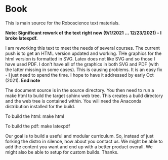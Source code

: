 # Book

This is main source for the Roboscience text materials.  

**Note:  Significant rework of the text right now (9/1/2021 ... 12/23/2021)  - I broke latexpdf.**   

I am reworking this text to meet the needs of several courses.   The current push is to get an HTML version updated and working.  THe graphics for the html version is formatted in SVG.  Latex does not like SVG and so those I have used PDF.   I don't have all of the graphics in both SVG and PDF (with the latter missing in some cases).  This is causing problems.  It is an easy fix - I just need to spend the time.  I hope to have it addressed by early Oct (2021).    **End note**

The document source is in the source directory.  You then need to run a make html to build the target sphinx web tree.  This creates a build directory and the web tree is contained within.  You will need the Anaconda distribution installed for the build.  

To build the html:   make html

To build the pdf:    make latexpdf

Our goal is to build a useful and modular curriculum.   So, instead of just forking the distro in silence, how about you contact us.  We might be able to add the content you want and end up with a better product overall.  We might also be able to setup for custom builds.  Thanks.
